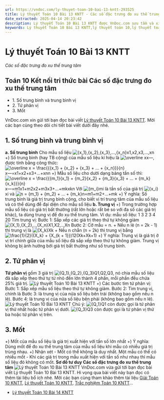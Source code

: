 ```yaml
---
url: https://vndoc.com/ly-thuyet-toan-10-bai-13-kntt-293525
title: Lý thuyết Toán 10 Bài 13 KNTT - Các số đặc trưng đo xu thế trung tâm - VnDoc.com
date_extracted: 2025-04-14 20:23:42
description: Lý thuyết Toán 10 Bài 13 KNTT được VnDoc.com sưu tầm và xin gửi tới bạn đọc cùng tham khảo.
keywords: Lý thuyết Toán 10 Bài 13 KNTT,lý thuyết toán 10,lý thuyết toán 10 KNTT,toán 10,toán 10 KNTT,toán 10 bài 13,lý thuyết toán 10 bài 13,Các số đặc trưng đo xu thế trung tâm,lý thuyết toán 10 bài Các số đặc trưng đo xu thế trung tâm,sơ đồ tư duy Các số đặc trưng đo xu thế trung tâm,toán 10 kết nối tri thức
---
```


# Lý thuyết Toán 10 Bài 13 KNTT
 _Các số đặc trưng đo xu thế trung tâm_
## Toán 10 Kết nối tri thức bài Các số đặc trưng đo xu thế trung tâm
  * 1\. Số trung bình và trung bình vị
  * 2\. Tứ phân vị
  * 3\. Mốt

VnDoc.com xin gửi tới bạn đọc bài viết [Lý thuyết Toán 10 Bài 13 KNTT](<https://vndoc.com/ly-thuyet-toan-10-bai-13-kntt-293525>). Mời các bạn cùng theo dõi chi tiết bài viết dưới đây nhé.
## 1\. Số trung bình và trung bình vị
**a. Số trung bình**
Cho mẫu số liệu ![{x_1},{x_2},{x_3},...,{x_n}](https://i.vdoc.vn/data/image/blank.png)x1,x2,x3,...,xn
+\) Số trung bình \(hay TB cộng\) của mẫu số liệu kí hiệu là ![\\overline x](https://i.vdoc.vn/data/image/blank.png)x―, được tính bằng công thức: ![\\overline x = \\frac{{{x_1} + {x_2} + {x_3} + ... + {x_n}}}{n}](https://i.vdoc.vn/data/image/blank.png)x―=x1+x2+x3+...+xnn
+\) Mẫu số liệu cho dưới dạng bảng tần số thì:
![\\overline x = \\frac{{{m_1}{x_1} + {m_2}{x_2} + {m_3}{x_3} + ... + {m_k}{x_k}}}{n}](https://i.vdoc.vn/data/image/blank.png)x―=m1x1+m2x2+m3x3+...+mkxkn
Với ![{m_i}](https://i.vdoc.vn/data/image/blank.png)mi là tần số của giá trị ![{x_i}](https://i.vdoc.vn/data/image/blank.png)xi và ![n = {m_1} + {m_2} + ... + {m_k}](https://i.vdoc.vn/data/image/blank.png)n=m1+m2+...+mk
+\) Ý nghĩa: Số trung bình là giá trị trung bình cộng, cho biết vị trí trung tâm của mẫu số liệu và có thể dùng để đại diện cho mẫu số liệu
**b. Trung vị**
+\) Trong trường hợp mẫu số liệu có giá trị bất thường \(rất lớn hoặc rất bé so với đa số các giá trị khác\), ta dùng trung vị để đo xu thế trung tâm.
Ví dụ: mẫu số liệu: 1 3 2 3 4 20
Tìm trung vị:
Bước 1: Sắp xếp các giá trị theo thứ tự không giảm ![{X_1},{X_2},..,{X_n}](https://i.vdoc.vn/data/image/blank.png)X1,X2,..,Xn
Bước 2: Cỡ mẫu = n.
\+ Nếu n lẻ \(n = 2k - 1\) thì trung vị là ![{X_k}](https://i.vdoc.vn/data/image/blank.png)Xk
\+ Nếu n chẵn \(n = 2k\) thì trung vị bằng ![\\frac{1}{2}\({X_k} + {X_{k + 1}}\)](https://i.vdoc.vn/data/image/blank.png)12\(Xk+Xk+1\)
+\) Ý nghĩa: Trung vị là giá trị ở vị trí chính giữa của mẫu số liệu đã sắp xếp theo thứ tự không giảm. Trung vị không bị ảnh hưởng bởi giá trị bất thường như số trung bình.
## 2\. Tứ phân vị
**Tứ phân vị** gồm 3 giá trị ![{Q_1},{Q_2},{Q_3}](https://i.vdoc.vn/data/image/blank.png)Q1,Q2,Q3, nó chia mẫu số liệu đã sắp xếp
theo thứ tự từ nhỏ đến lớn thành 4 phần, mỗi phần đều chứa 25% giá trị.
![Lý thuyết Toán 10 Bài 13 KNTT](https://i.vdoc.vn/data/image/2023/04/04/ly-thuyet-toan-10-bai-13-kntt-1.jpg)
+\) Các bước tìm tứ phân vị:
Bước 1: Sắp xếp mẫu số liệu theo thứ tự không giảm.
Bước 2: Tìm trung vị, chính là
Bước 3: là trung vị của nửa số liệu bên trái \(không bao gồm nếu n lẻ\).
Bước 4: là trung vị của nửa số liệu bên phải \(không bao gồm nếu n lẻ\).
![Lý thuyết Toán 10 Bài 13 KNTT](https://i.vdoc.vn/data/image/2023/04/04/ly-thuyet-toan-10-bai-13-kntt-2.jpg)
Chú ý:
![{Q_1}](https://i.vdoc.vn/data/image/blank.png)Q1 còn được gọi là tứ phân vị thứ nhất hoặc tứ phân vị dưới.
![{Q_3}](https://i.vdoc.vn/data/image/blank.png)Q3 còn được gọi là tứ phân vị thứ ba hoặc tứ phân vị trên.
## 3\. Mốt
+\) Mốt của mẫu số liệu là giá trị xuất hiện với tần số lớn nhất
+\) Ý nghĩa: Dùng mốt để đo xu thế trung tâm của mẫu số liệu khi mẫu có nhiều giá trị trùng nhau.
+\) Nhận xét
\- Mốt có thể không là duy nhất. Một mẫu có thể có nhiều mốt
\- Khi các giá trị trong mẫu xuất hiện với tần số như nhau thì mẫu số liệu đó không có mốt.
**Sơ đồ tư duy Các số đặc trưng đo xu thế trung tâm**
![Lý thuyết Toán 10 Bài 13 KNTT](https://i.vdoc.vn/data/image/2023/04/04/ly-thuyet-toan-10-bai-13-kntt-3.jpg)
VnDoc.com vừa gửi tới bạn đọc bài viết Lý thuyết Toán 10 Bài 13 KNTT. Hi vọng qua bài viết này bạn đọc có thêm tài liệu bổ ích nhé. Mời các bạn cùng tham khảo thêm tài liệu [Giải Toán 10 KNTT](<https://vndoc.com/toan-10-ket-noi-tri-thuc-tap1>), [Lý thuyết Toán 10 KNTT](<https://vndoc.com/ly-thuyet-toan-10-kntt>), [Trắc nghiệm Toán 10 KNTT](<https://vndoc.com/test-mon-toan-lop10>)...
  * [Lý thuyết Toán 10 Bài 14 KNTT](<https://vndoc.com/ly-thuyet-toan-10-bai-14-kntt-293529>)

